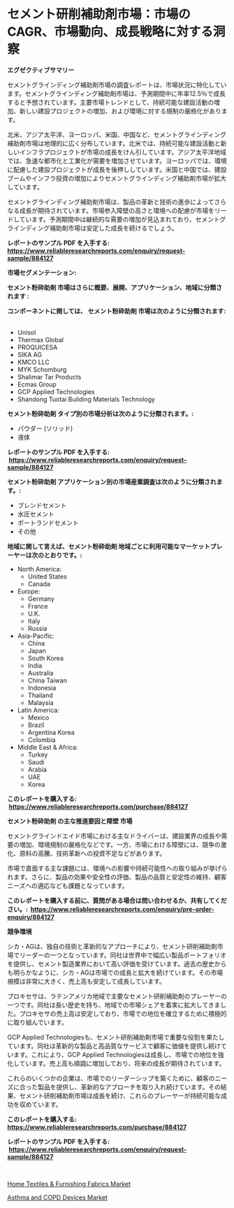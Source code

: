 <p><h1>セメント研削補助剤市場：市場のCAGR、市場動向、成長戦略に対する洞察</h1></p><p><strong>エグゼクティブサマリー</strong></p>
<p><p>セメントグラインディング補助剤市場の調査レポートは、市場状況に特化しています。セメントグラインディング補助剤市場は、予測期間中に年率12.5％で成長すると予想されています。主要市場トレンドとして、持続可能な建設活動の増加、新しい建設プロジェクトの増加、および環境に対する規制の厳格化があります。</p><p>北米、アジア太平洋、ヨーロッパ、米国、中国など、セメントグラインディング補助剤市場は地理的に広く分布しています。北米では、持続可能な建設活動と新しいインフラプロジェクトが市場の成長をけん引しています。アジア太平洋地域では、急速な都市化と工業化が需要を増加させています。ヨーロッパでは、環境に配慮した建設プロジェクトが成長を後押ししています。米国と中国では、建設ブームやインフラ投資の増加によりセメントグラインディング補助剤市場が拡大しています。</p><p>セメントグラインディング補助剤市場は、製品の革新と技術の進歩によってさらなる成長が期待されています。市場参入障壁の高さと環境への配慮が市場をリードしています。予測期間中は継続的な需要の増加が見込まれており、セメントグラインディング補助剤市場は安定した成長を続けるでしょう。</p></p>
<p><strong>レポートのサンプル PDF を入手する: <a href="https://www.reliableresearchreports.com/enquiry/request-sample/884127">https://www.reliableresearchreports.com/enquiry/request-sample/884127</a></strong></p>
<p><strong>市場セグメンテーション:</strong></p>
<p><strong> セメント粉砕助剤 市場はさらに概要、展開、アプリケーション、地域に分類されます :</strong></p>
<p><strong>コンポーネントに関しては、 セメント粉砕助剤 市場は次のように分類されます: &nbsp;</strong></p>
<p><ul><li>Unisol</li><li>Thermax Global</li><li>PROQUICESA</li><li>SIKA AG</li><li>KMCO LLC</li><li>MYK Schomburg</li><li>Shalimar Tar Products</li><li>Ecmas Group</li><li>GCP Applied Technologies</li><li>Shandong Tuotai Building Materials Technology</li></ul></p>
<p><strong> セメント粉砕助剤 タイプ別の市場分析は次のように分類されます。:</strong></p>
<p><ul><li>パウダー (ソリッド)</li><li>液体</li></ul></p>
<p><strong>レポートのサンプル PDF を入手する: &nbsp;<a href="https://www.reliableresearchreports.com/enquiry/request-sample/884127">https://www.reliableresearchreports.com/enquiry/request-sample/884127</a></strong></p>
<p><strong> セメント粉砕助剤 アプリケーション別の市場産業調査は次のように分類されます。:</strong></p>
<p><ul><li>ブレンドセメント</li><li>水圧セメント</li><li>ポートランドセメント</li><li>その他</li></ul></p>
<p><strong>地域に関して言えば、セメント粉砕助剤 地域ごとに利用可能なマーケットプレーヤーは次のとおりです。:</strong></p>
<p><ul>
    <li>
        North America:
        <ul>
            <li>United States</li>
            <li>Canada</li>
        </ul>
    </li>
    <li>
        Europe:
        <ul>
            <li>Germany</li>
            <li>France</li>
            <li>U.K.</li>
            <li>Italy</li>
            <li>Russia</li>
        </ul>
    </li>
    <li>
        Asia-Pacific:
        <ul>
            <li>China</li>
            <li>Japan</li>
            <li>South Korea</li>
            <li>India</li>
            <li>Australia</li>
            <li>China Taiwan</li>
            <li>Indonesia</li>
            <li>Thailand</li>
            <li>Malaysia</li>
        </ul>
    </li>
    <li>
        Latin America:
        <ul>
            <li>Mexico</li>
            <li>Brazil</li>
            <li>Argentina Korea</li>
            <li>Colombia</li>
        </ul>
    </li>
    <li>
        Middle East & Africa:
        <ul>
            <li>Turkey</li>
            <li>Saudi</li>
            <li>Arabia</li>
            <li>UAE</li>
            <li>Korea</li>
        </ul>
    </li>
    </ul></p>
<p><strong>このレポートを購入する: &nbsp;<a href="https://www.reliableresearchreports.com/purchase/884127">https://www.reliableresearchreports.com/purchase/884127</a></strong></p>
<p><strong>セメント粉砕助剤 の主な推進要因と障壁 市場</strong></p>
<p><p>セメントグラインドエイド市場における主なドライバーは、建設業界の成長や需要の増加、環境規制の厳格化などです。一方、市場における障壁には、競争の激化、原料の高騰、技術革新への投資不足などがあります。</p><p>市場で直面する主な課題には、環境への影響や持続可能性への取り組みが挙げられます。さらに、製品の効果や安全性の評価、製品の品質と安定性の維持、顧客ニーズへの適応なども課題となっています。</p></p>
<p><strong>このレポートを購入する前に、質問がある場合は問い合わせるか、共有してください。:&nbsp; <a href="https://www.reliableresearchreports.com/enquiry/pre-order-enquiry/884127">https://www.reliableresearchreports.com/enquiry/pre-order-enquiry/884127</a></strong></p>
<p><strong>競争環境</strong></p>
<p><p>シカ・AGは、独自の技術と革新的なアプローチにより、セメント研削補助剤市場でリーダーの一つとなっています。同社は世界中で幅広い製品ポートフォリオを提供し、セメント製造業界において高い評価を受けています。過去の歴史からも明らかなように、シカ・AGは市場での成長と拡大を続けています。その市場規模は非常に大きく、売上高も安定して成長しています。</p><p>プロキセサは、ラテンアメリカ地域で主要なセメント研削補助剤のプレーヤーの一つです。同社は長い歴史を持ち、地域での市場シェアを着実に拡大してきました。プロキセサの売上高は安定しており、市場での地位を確立するために積極的に取り組んでいます。</p><p>GCP Applied Technologiesも、セメント研削補助剤市場で重要な役割を果たしています。同社は革新的な製品と高品質なサービスで顧客に価値を提供し続けています。これにより、GCP Applied Technologiesは成長し、市場での地位を強化しています。売上高も順調に増加しており、将来の成長が期待されています。</p><p>これらのいくつかの企業は、市場でのリーダーシップを築くために、顧客のニーズに合った製品を提供し、革新的なアプローチを取り入れ続けています。その結果、セメント研削補助剤市場は成長を続け、これらのプレーヤーが持続可能な成功を収めています。</p></p>
<p><strong>このレポートを購入する: &nbsp; <a href="https://www.reliableresearchreports.com/purchase/884127">https://www.reliableresearchreports.com/purchase/884127</a></strong></p>
<p><strong>レポートのサンプル PDF を入手する: &nbsp;<a href="https://www.reliableresearchreports.com/enquiry/request-sample/884127">https://www.reliableresearchreports.com/enquiry/request-sample/884127</a></strong><strong></strong></p>
<p>&nbsp;</p>
<p><p><a href="https://gratis-rainforest-2ca.notion.site/Home-Textiles-Furnishing-Fabrics-Market-Size-2024-2031-Global-Industrial-Analysis-Key-Geographi-b541912e415348139f55eb21f9a0f679">Home Textiles & Furnishing Fabrics Market</a></p><p><a href="https://metal-farmhouse-e95.notion.site/Asthma-and-COPD-Devices-Market-Size-and-Examines-its-Market-Scope-with-a-Primary-Focus-on-Growth-O-9f612de7baf14174bc260959b2b68d6c">Asthma and COPD Devices Market</a></p></p>